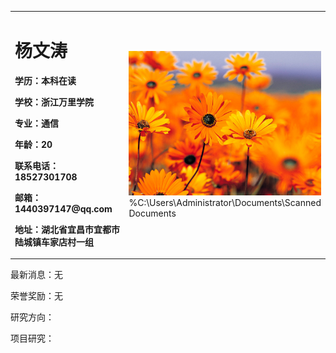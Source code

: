 <table border="0">
  <tr>
    <td width="75%">
      <h1>杨文涛</h1>
      <p><b>学历：本科在读</b></p>
      <p><b>学校：浙江万里学院</b></p>
      <p><b>专业：通信</b></p>
      <p><b>年龄：20</b></p>
      <p><b>联系电话：18527301708</b></p>  
      <p><b>邮箱：1440397147@qq.com</b></p>
      <p><b>地址：湖北省宜昌市宜都市陆城镇车家店村一组</b></p>
    </td>
    <td width="25%">
      <img src="/欢迎扫描.jpg" width="100%">      %C:\Users\Administrator\Documents\Scanned Documents
    </td>
  </tr>
</table>


最新消息：无

荣誉奖励：无

研究方向：

项目研究：
